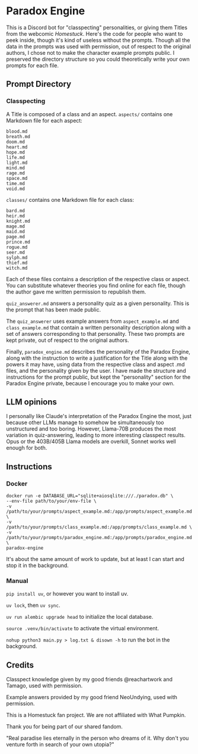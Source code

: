 # Paradox Engine

This is a Discord bot for "classpecting" personalities, or giving them Titles from the webcomic _Homestuck_. Here's the code for people who want to peek inside, though it's kind of useless without the prompts. Though all the data in the prompts was used with permission, out of respect to the original authors, I chose not to make the character example prompts public. I preserved the directory structure so you could theoretically write your own prompts for each file.

## Prompt Directory

### Classpecting

A Title is composed of a class and an aspect. `aspects/` contains one Markdown file for each aspect:

```
blood.md
breath.md
doom.md
heart.md
hope.md
life.md
light.md
mind.md
rage.md
space.md
time.md
void.md
```

`classes/` contains one Markdown file for each class:

```
bard.md
heir.md
knight.md
mage.md
maid.md
page.md
prince.md
rogue.md
seer.md
sylph.md
thief.md
witch.md
```

Each of these files contains a description of the respective class or aspect. You can substitute whatever theories you find online for each file, though the author gave me written permission to republish them.

`quiz_answerer.md` answers a personality quiz as a given personality. This is the prompt that has been made public.

The `quiz_answerer` uses example answers from `aspect_example.md` and `class_example.md` that contain a written personality description along with a set of answers corresponding to that personality. These two prompts are kept private, out of respect to the original authors.

Finally, `paradox_engine.md` describes the personality of the Paradox Engine, along with the instruction to write a justification for the Title along with the powers it may have, using data from the respective class and aspect .md files, and the personality given by the user. I have made the structure and instructions for the prompt public, but kept the "personality" section for the Paradox Engine private, because I encourage you to make your own.

## LLM opinions

I personally like Claude's interpretation of the Paradox Engine the most, just because other LLMs manage to somehow be simultaneously too unstructured and too boring. However, Llama-70B produces the most variation in quiz-answering, leading to more interesting classpect results. Opus or the 403B/405B Llama models are overkill, Sonnet works well enough for both.

## Instructions

### Docker

```
docker run -e DATABASE_URL="sqlite+aiosqlite:///./paradox.db" \
--env-file path/to/your/env-file \
-v /path/to/your/prompts/aspect_example.md:/app/prompts/aspect_example.md \
-v /path/to/your/prompts/class_example.md:/app/prompts/class_example.md \
-v /path/to/your/prompts/paradox_engine.md:/app/prompts/paradox_engine.md \
paradox-engine
```

It's about the same amount of work to update, but at least I can start and stop it in the background.

### Manual

`pip install uv`, or however you want to install uv.

`uv lock`, then `uv sync`.

`uv run alembic upgrade head` to initialize the local database.

`source .venv/bin/activate` to activate the virtual environment.

`nohup python3 main.py > log.txt & disown -h` to run the bot in the background.

## Credits

Classpect knowledge given by my good friends @reachartwork and Tamago, used with permission.

Example answers provided by my good friend NeoUndying, used with permission.

This is a Homestuck fan project. We are not affiliated with What Pumpkin.

Thank you for being part of our shared fandom.

"Real paradise lies eternally in the person who dreams of it. Why don't you venture forth in search of your own utopia?"